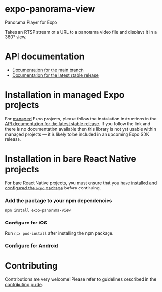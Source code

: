 # expo-panorama-view

Panorama Player for Expo

Takes an RTSP stream or a URL to a panorama video file and displays it in a 360° view.

# API documentation

- [Documentation for the main branch](https://github.com/expo/expo/blob/main/docs/pages/versions/unversioned/sdk/panorama-view.md)
- [Documentation for the latest stable release](https://docs.expo.dev/versions/latest/sdk/panorama-view/)

# Installation in managed Expo projects

For [managed](https://docs.expo.dev/archive/managed-vs-bare/) Expo projects, please follow the installation instructions in the [API documentation for the latest stable release](#api-documentation). If you follow the link and there is no documentation available then this library is not yet usable within managed projects &mdash; it is likely to be included in an upcoming Expo SDK release.

# Installation in bare React Native projects

For bare React Native projects, you must ensure that you have [installed and configured the `expo` package](https://docs.expo.dev/bare/installing-expo-modules/) before continuing.

### Add the package to your npm dependencies

```
npm install expo-panorama-view
```

### Configure for iOS

Run `npx pod-install` after installing the npm package.


### Configure for Android



# Contributing

Contributions are very welcome! Please refer to guidelines described in the [contributing guide]( https://github.com/expo/expo#contributing).

